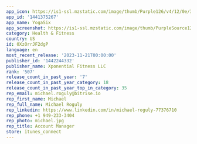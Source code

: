 ```yaml
---
app_icon: https://is1-ssl.mzstatic.com/image/thumb/Purple126/v4/12/0e/35/120e35bd-336d-d0ea-c826-77a08d6c1c3d/AppIcon-YogaSix-1x_U007emarketing-0-7-0-85-220.png/1024x1024bb.png
app_id: '1441375267'
app_name: YogaSix
app_screenshot: https://is1-ssl.mzstatic.com/image/thumb/PurpleSource126/v4/79/10/b4/7910b4aa-c6b2-c88e-9ddf-7517af79cfbc/54bdb9c8-1aaa-4096-ba67-359b86f38efc_1284_x_2778_1__U00283_U0029.jpg/1284x2778bb.png
category: Health & Fitness
country: US
id: 0XzOrrJF2dgP
language: en
most_recent_release: '2023-11-21T00:00:00'
publisher_id: '1442244332'
publisher_name: Xponential Fitness LLC
rank: '507'
release_count_in_past_year: '7'
release_count_in_past_year_category: 18
release_count_in_past_year_top_in_category: 35
rep_email: michael.roguly@bitrise.io
rep_first_name: Michael
rep_full_name: Michael Roguly
rep_linkedin: https://www.linkedin.com/in/michael-roguly-77376710
rep_phone: +1 949-233-3404
rep_photo: michael.jpg
rep_title: Account Manager
store: itunes_connect
---
```

